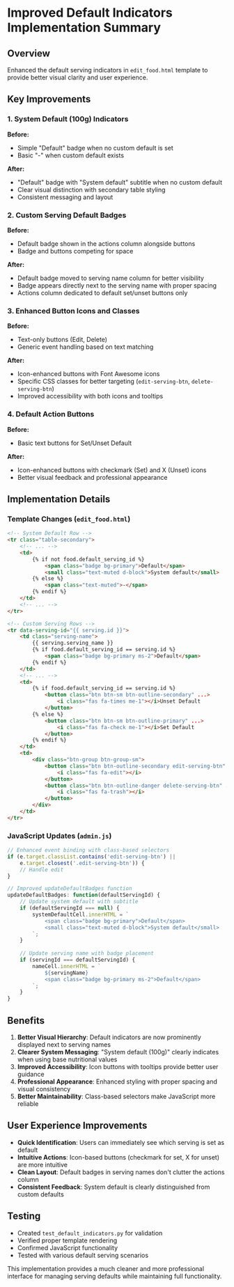 # Improved Default Indicators Implementation Summary

## Overview
Enhanced the default serving indicators in `edit_food.html` template to provide better visual clarity and user experience.

## Key Improvements

### 1. System Default (100g) Indicators
**Before:**
- Simple "Default" badge when no custom default is set
- Basic "-" when custom default exists

**After:**
- "Default" badge with "System default" subtitle when no custom default
- Clear visual distinction with secondary table styling
- Consistent messaging and layout

### 2. Custom Serving Default Badges
**Before:**
- Default badge shown in the actions column alongside buttons
- Badge and buttons competing for space

**After:**
- Default badge moved to serving name column for better visibility
- Badge appears directly next to the serving name with proper spacing
- Actions column dedicated to default set/unset buttons only

### 3. Enhanced Button Icons and Classes
**Before:**
- Text-only buttons (Edit, Delete)
- Generic event handling based on text matching

**After:**
- Icon-enhanced buttons with Font Awesome icons
- Specific CSS classes for better targeting (`edit-serving-btn`, `delete-serving-btn`)
- Improved accessibility with both icons and tooltips

### 4. Default Action Buttons
**Before:**
- Basic text buttons for Set/Unset Default

**After:**
- Icon-enhanced buttons with checkmark (Set) and X (Unset) icons
- Better visual feedback and professional appearance

## Implementation Details

### Template Changes (`edit_food.html`)
```html
<!-- System Default Row -->
<tr class="table-secondary">
    <!-- ... -->
    <td>
        {% if not food.default_serving_id %}
            <span class="badge bg-primary">Default</span>
            <small class="text-muted d-block">System default</small>
        {% else %}
            <span class="text-muted">-</span>
        {% endif %}
    </td>
    <!-- ... -->
</tr>

<!-- Custom Serving Rows -->
<tr data-serving-id="{{ serving.id }}">
    <td class="serving-name">
        {{ serving.serving_name }}
        {% if food.default_serving_id == serving.id %}
            <span class="badge bg-primary ms-2">Default</span>
        {% endif %}
    </td>
    <!-- ... -->
    <td>
        {% if food.default_serving_id == serving.id %}
            <button class="btn btn-sm btn-outline-secondary" ...>
                <i class="fas fa-times me-1"></i>Unset Default
            </button>
        {% else %}
            <button class="btn btn-sm btn-outline-primary" ...>
                <i class="fas fa-check me-1"></i>Set Default
            </button>
        {% endif %}
    </td>
    <td>
        <div class="btn-group btn-group-sm">
            <button class="btn btn-outline-secondary edit-serving-btn" ...>
                <i class="fas fa-edit"></i>
            </button>
            <button class="btn btn-outline-danger delete-serving-btn" ...>
                <i class="fas fa-trash"></i>
            </button>
        </div>
    </td>
</tr>
```

### JavaScript Updates (`admin.js`)
```javascript
// Enhanced event binding with class-based selectors
if (e.target.classList.contains('edit-serving-btn') || 
    e.target.closest('.edit-serving-btn')) {
    // Handle edit
}

// Improved updateDefaultBadges function
updateDefaultBadges: function(defaultServingId) {
    // Update system default with subtitle
    if (defaultServingId === null) {
        systemDefaultCell.innerHTML = `
            <span class="badge bg-primary">Default</span>
            <small class="text-muted d-block">System default</small>
        `;
    }
    
    // Update serving name with badge placement
    if (servingId === defaultServingId) {
        nameCell.innerHTML = `
            ${servingName}
            <span class="badge bg-primary ms-2">Default</span>
        `;
    }
}
```

## Benefits

1. **Better Visual Hierarchy**: Default indicators are now prominently displayed next to serving names
2. **Clearer System Messaging**: "System default (100g)" clearly indicates when using base nutritional values
3. **Improved Accessibility**: Icon buttons with tooltips provide better user guidance
4. **Professional Appearance**: Enhanced styling with proper spacing and visual consistency
5. **Better Maintainability**: Class-based selectors make JavaScript more reliable

## User Experience Improvements

- **Quick Identification**: Users can immediately see which serving is set as default
- **Intuitive Actions**: Icon-based buttons (checkmark for set, X for unset) are more intuitive
- **Clean Layout**: Default badges in serving names don't clutter the actions column
- **Consistent Feedback**: System default is clearly distinguished from custom defaults

## Testing
- Created `test_default_indicators.py` for validation
- Verified proper template rendering
- Confirmed JavaScript functionality
- Tested with various default serving scenarios

This implementation provides a much cleaner and more professional interface for managing serving defaults while maintaining full functionality.
